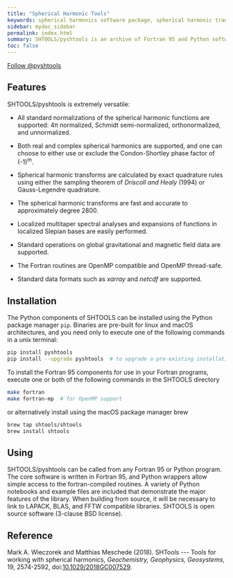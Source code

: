```yaml
---
title: "Spherical Harmonic Tools"
keywords: spherical harmonics software package, spherical harmonic transform, legendre functions, multitaper spectral analysis, Slepian functions, fortran, Python, gravity, magnetic field
sidebar: mydoc_sidebar
permalink: index.html
summary: SHTOOLS/pyshtools is an archive of Fortran 95 and Python software that can be used to perform spherical harmonic transforms, multitaper spectral analyses on the sphere, expansions of functions into Slepian bases, and standard operations on global gravitational and magnetic field data.
toc: false
---
```


<a href="https://twitter.com/pyshtools?ref_src=twsrc%5Etfw" class="twitter-follow-button" data-show-count="false">Follow @pyshtools</a><script async src="https://platform.twitter.com/widgets.js" charset="utf-8"></script>

## Features

SHTOOLS/pyshtools is extremely versatile:

* All standard normalizations of the spherical harmonic functions are supported: 4&pi; normalized, Schmidt semi-normalized, orthonormalized, and unnormalized.

* Both real and complex spherical harmonics are supported, and one can choose to either use or exclude the Condon-Shortley phase factor of (-1)<sup>m</sup>.

* Spherical harmonic transforms are calculated by exact quadrature rules using either the sampling theorem of *Driscoll and Healy* (1994) or Gauss-Legendre quadrature.

* The spherical harmonic transforms are fast and accurate to approximately degree 2800.

* Localized multitaper spectral analyses and expansions of functions in localized Slepian bases are easily performed.

* Standard operations on global gravitational and magnetic field data are supported.

* The Fortran routines are OpenMP compatible and OpenMP thread-safe.

* Standard data formats such as *xarray* and *netcdf* are supported.

## Installation

The Python components of SHTOOLS can be installed using the Python package manager `pip`. Binaries are pre-built for linux and macOS architectures, and you need only to execute one of the following commands in a unix terminal:

```bash
pip install pyshtools
pip install --upgrade pyshtools  # to upgrade a pre-existing installation
```

To install the Fortran 95 components for use in your Fortran programs, execute one or both of the following commands in the SHTOOLS directory

```bash
make fortran
make fortran-mp  # for OpenMP support
```

or alternatively install using the macOS package manager brew

```bash
brew tap shtools/shtools
brew install shtools
```

## Using

SHTOOLS/pyshtools can be called from any Fortran 95 or Python program. The core software is written in Fortran 95, and Python wrappers allow simple access to the fortran-compiled routines. A variety of Python notebooks and example files are included that demonstrate the major features of the library. When building from source, it will be necessary to link to LAPACK, BLAS, and FFTW compatible libraries. SHTOOLS is open source software (3-clause BSD license).

## Reference

Mark A. Wieczorek and Matthias Meschede (2018). SHTools --- Tools for working with spherical harmonics, *Geochemistry, Geophysics, Geosystems*, 19, 2574-2592, doi:[10.1029/2018GC007529](https://doi.org/10.1029/2018GC007529).
